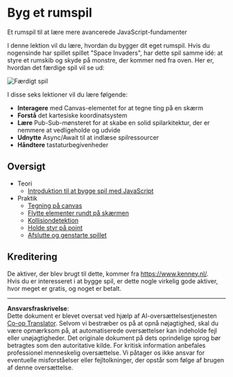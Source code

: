 <!--
CO_OP_TRANSLATOR_METADATA:
{
  "original_hash": "c40a698395ee5102715f7880bba3f2e7",
  "translation_date": "2025-08-26T21:52:32+00:00",
  "source_file": "6-space-game/README.md",
  "language_code": "da"
}
-->
# Byg et rumspil

Et rumspil til at lære mere avancerede JavaScript-fundamenter

I denne lektion vil du lære, hvordan du bygger dit eget rumspil. Hvis du nogensinde har spillet spillet "Space Invaders", har dette spil samme idé: at styre et rumskib og skyde på monstre, der kommer ned fra oven. Her er, hvordan det færdige spil vil se ud:

![Færdigt spil](../../../6-space-game/images/pewpew.gif)

I disse seks lektioner vil du lære følgende:

- **Interagere** med Canvas-elementet for at tegne ting på en skærm
- **Forstå** det kartesiske koordinatsystem
- **Lære** Pub-Sub-mønsteret for at skabe en solid spilarkitektur, der er nemmere at vedligeholde og udvide
- **Udnytte** Async/Await til at indlæse spilressourcer
- **Håndtere** tastaturbegivenheder

## Oversigt

- Teori
   - [Introduktion til at bygge spil med JavaScript](1-introduction/README.md)
- Praktik
   - [Tegning på canvas](2-drawing-to-canvas/README.md)
   - [Flytte elementer rundt på skærmen](3-moving-elements-around/README.md)
   - [Kollisiondetektion](4-collision-detection/README.md)
   - [Holde styr på point](5-keeping-score/README.md)
   - [Afslutte og genstarte spillet](6-end-condition/README.md)

## Kreditering

De aktiver, der blev brugt til dette, kommer fra https://www.kenney.nl/.  
Hvis du er interesseret i at bygge spil, er dette nogle virkelig gode aktiver, hvor meget er gratis, og noget er betalt.

---

**Ansvarsfraskrivelse**:  
Dette dokument er blevet oversat ved hjælp af AI-oversættelsestjenesten [Co-op Translator](https://github.com/Azure/co-op-translator). Selvom vi bestræber os på at opnå nøjagtighed, skal du være opmærksom på, at automatiserede oversættelser kan indeholde fejl eller unøjagtigheder. Det originale dokument på dets oprindelige sprog bør betragtes som den autoritative kilde. For kritisk information anbefales professionel menneskelig oversættelse. Vi påtager os ikke ansvar for eventuelle misforståelser eller fejltolkninger, der opstår som følge af brugen af denne oversættelse.